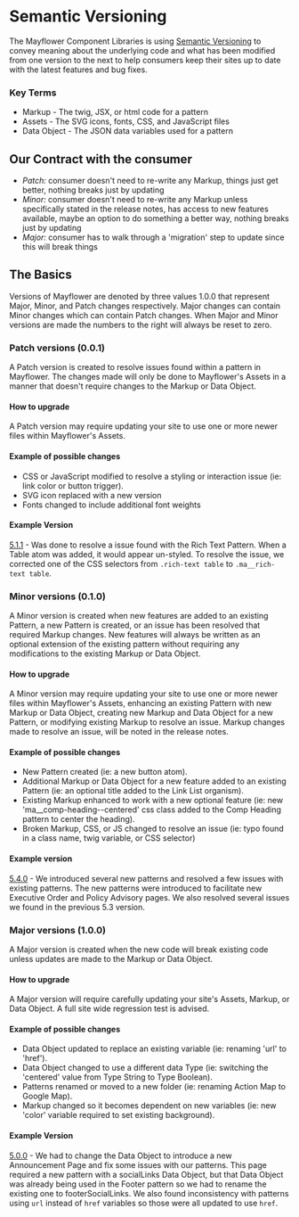 # Semantic Versioning

The Mayflower Component Libraries is using [Semantic Versioning](http://semver.org/) to convey meaning about the underlying code and what has been modified from one version to the next to help consumers keep their sites up to date with the latest features and bug fixes.

### Key Terms
* Markup - The twig, JSX, or html code for a pattern
* Assets - The SVG icons, fonts, CSS, and JavaScript files
* Data Object - The JSON data variables used for a pattern


## Our Contract with the consumer
- *Patch:* consumer doesn't need to re-write any Markup, things just get better, nothing breaks just by updating
- *Minor:* consumer doesn't need to re-write any Markup unless specifically stated in the release notes, has access to new features available, maybe an option to do something a better way, nothing breaks just by updating
- *Major:* consumer has to walk through a 'migration' step to update since this will break things


## The Basics
Versions of Mayflower are denoted by three values 1.0.0 that represent Major, Minor, and Patch changes respectively.  Major changes can contain Minor changes which can contain Patch changes.  When Major and Minor versions are made the numbers to the right will always be reset to zero.

### Patch versions (0.0.1)
A Patch version is created to resolve issues found within a pattern in Mayflower.  The changes made will only be done to Mayflower's Assets in a manner that doesn't require changes to the Markup or Data Object.

#### How to upgrade
A Patch version may require updating your site to use one or more newer files within Mayflower's Assets.

#### Example of possible changes
* CSS or JavaScript modified to resolve a styling or interaction issue (ie: link color or button trigger).
* SVG icon replaced with a new version
* Fonts changed to include additional font weights

#### Example Version
[5.1.1](https://github.com/massgov/mayflower/releases/tag/5.1.1) - Was done to resolve a issue found with the Rich Text Pattern.  When a Table atom was added, it would appear un-styled.  To resolve the issue, we corrected one of the CSS selectors from `.rich-text table` to `.ma__rich-text table`.


### Minor versions (0.1.0)
A Minor version is created when new features are added to an existing Pattern, a new Pattern is created, or an issue has been resolved that required Markup changes. New features will always be written as an optional extension of the existing pattern without requiring any modifications to the existing Markup or Data Object.

#### How to upgrade
A Minor version may require updating your site to use one or more newer files within Mayflower's Assets, enhancing an existing Pattern with new Markup or Data Object, creating new Markup and Data Object for a new Pattern, or modifying existing Markup to resolve an issue.  Markup changes made to resolve an issue, will be noted in the release notes.

#### Example of possible changes
* New Pattern created (ie: a new button atom).
* Additional Markup or Data Object for a new feature added to an existing Pattern (ie: an optional title added to the Link List organism).
* Existing Markup enhanced to work with a new optional feature (ie: new 'ma__comp-heading--centered' css class added to the Comp Heading pattern to center the heading).
* Broken Markup, CSS, or JS changed to resolve an issue (ie: typo found in a class name, twig variable, or CSS selector)

#### Example version
[5.4.0](https://github.com/massgov/mayflower/releases/tag/5.4.0) - We introduced several new patterns and resolved a few issues with existing patterns.  The new patterns were introduced to facilitate new Executive Order and Policy Advisory pages.  We also resolved several issues we found in the previous 5.3 version.


### Major versions (1.0.0)
A Major version is created when the new code will break existing code unless updates are made to the Markup or Data Object.

#### How to upgrade
A Major version will require carefully updating your site's Assets, Markup, or Data Object.  A full site wide regression test is advised.

#### Example of possible changes
* Data Object updated to replace an existing variable (ie: renaming 'url' to 'href').
* Data Object changed to use a different data Type (ie: switching the 'centered' value from Type String to Type Boolean).
* Patterns renamed or moved to a new folder (ie: renaming Action Map to Google Map).
* Markup changed so it becomes dependent on new variables (ie: new 'color' variable required to set existing background).

#### Example Version
[5.0.0](https://github.com/massgov/mayflower/releases/tag/5.0.0) - We had to change the Data Object to introduce a new Announcement Page and fix some issues with our patterns.  This page required a new pattern with a socialLinks Data Object, but that Data Object was already being used in the Footer pattern so we had to rename the existing one to footerSocialLinks.  We also found inconsistency with patterns using `url` instead of `href` variables so those were all updated to use `href`.  
